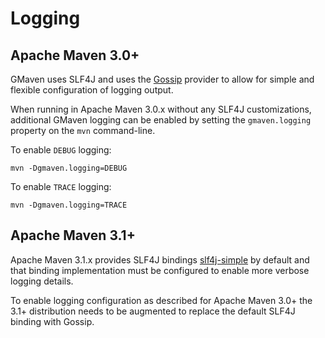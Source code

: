<!--

    Copyright (c) 2006-present the original author or authors.

    Licensed under the Apache License, Version 2.0 (the "License");
    you may not use this file except in compliance with the License.
    You may obtain a copy of the License at

    http://www.apache.org/licenses/LICENSE-2.0

    Unless required by applicable law or agreed to in writing, software
    distributed under the License is distributed on an "AS IS" BASIS,
    WITHOUT WARRANTIES OR CONDITIONS OF ANY KIND, either express or implied.
    See the License for the specific language governing permissions and
    limitations under the License.

-->
# Logging

## Apache Maven 3.0+

GMaven uses SLF4J and uses the [Gossip](https://github.com/jdillon/gossip) provider to allow for simple and
flexible configuration of logging output.

When running in Apache Maven 3.0.x without any SLF4J customizations, additional GMaven logging can be enabled
by setting the `gmaven.logging` property on the `mvn` command-line.

To enable `DEBUG` logging:

    mvn -Dgmaven.logging=DEBUG

To enable `TRACE` logging:

    mvn -Dgmaven.logging=TRACE

## Apache Maven 3.1+

Apache Maven 3.1.x provides SLF4J bindings [slf4j-simple](http://www.slf4j.org/apidocs/org/slf4j/impl/SimpleLogger.html)
by default and that binding implementation must be configured to enable more verbose logging details.

To enable logging configuration as described for Apache Maven 3.0+ the 3.1+ distribution needs to be
augmented to replace the default SLF4J binding with Gossip.
